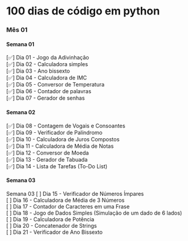 # 100 dias de código em python

### Mês 01

#### Semana 01

[✅] Dia 01 - Jogo da Adivinhação&nbsp;  
[✅] Dia 02 - Calculadora simples&nbsp;  
[✅] Dia 03 - Ano bissexto&nbsp;  
[✅] Dia 04 - Calculadora de IMC&nbsp;  
[✅] Dia 05 - Conversor de Temperatura&nbsp;  
[✅] Dia 06 - Contador de palavras&nbsp;  
[✅] Dia 07 - Gerador de senhas&nbsp;

#### Semana 02

[✅] Dia 08 - Contagem de Vogais e Consoantes&nbsp;  
[✅] Dia 09 - Verificador de Palíndromo&nbsp;  
[✅] Dia 10 - Calculadora de Juros Compostos&nbsp;  
[✅] Dia 11 - Calculadora de Média de Notas&nbsp;  
[✅] Dia 12 - Conversor de Moeda&nbsp;  
[✅] Dia 13 - Gerador de Tabuada&nbsp;  
[✅] Dia 14 - Lista de Tarefas (To-Do List)&nbsp;

#### Semana 03

Semana 03
[ ] Dia 15 - Verificador de Números Ímpares&nbsp;  
[ ] Dia 16 - Calculadora de Média de 3 Números&nbsp;  
[ ] Dia 17 - Contador de Caracteres em uma Frase&nbsp;  
[ ] Dia 18 - Jogo de Dados Simples (Simulação de um dado de 6 lados)&nbsp;  
[ ] Dia 19 - Calculadora de Potência&nbsp;  
[ ] Dia 20 - Concatenador de Strings&nbsp;  
[ ] Dia 21 - Verificador de Ano Bissexto&nbsp;
